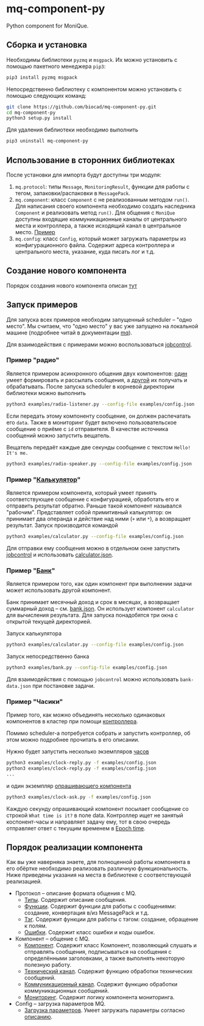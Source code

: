 # mq-component-py
Python component for MoniQue.

## Сборка и установка

Необходимы библиотеки `pyzmq` и `msgpack`. Их можно установить с помощью пакетного менеджера `pip3`:

```bash
pip3 install pyzmq msgpack
```

Непосредственно библиотеку с компонентом можно установить с помощью следующих команд:

```bash
git clone https://github.com/biocad/mq-component-py.git
cd mq-component-py
python3 setup.py install
```

Для удаления библиотеки необходимо выполнить
```bash
pip3 uninstall mq-component-py
```

## Использование в сторонних библиотеках

После установки для импорта будут доступны три модуля:
1. `mq.protocol`: типы `Message`, `MonitoringResult`, функции для работы с тегом, запаковки/распаковки в `MessagePack`.
2. `mq.component`: класс `Component` с не реализованным методом `run()`. Для написания своего компонента необходимо создать наследника `Component` и реализовать метод `run()`. 
   Для общения с `MoniQue` доступны входящие коммуникационные каналы от центрального места и контроллера, а также исходящий канал в центральное место. [Пример](examples/radio-listener.py)
3. `mq.config`: класс `Config`, который может загружать параметры из конфигурационного файла. Содержит адреса контроллера и центрального места, указание, куда писать лог и т.д.

## Создание нового компонента

Порядок создания нового компонента описан [тут](doc/Develop.md)

## Запуск примеров

Для запуска всех примеров необходим запущенный scheduler – "одно место". Мы считаем, что "одно место" у вас уже запущено на локальной машине (подробнее читай в документации [mq](https://github.com/biocad/mq)).

Для взаимодействия с примерами можно воспользоваться [jobcontrol](https://github.com/biocad/mq-jobcontrol).

### Пример "радио"

Является примером асинхронного общения двух компонентов: [один](examples/radio-speaker.py) умеет формировать и рассылать сообщения, а [другой](examples/radio-listener.py) их получать и обрабатывать.
После запуска scheduler в корневой директории библиотеки можно выполнить

```bash
python3 examples/radio-listener.py --config-file examples/config.json
```

Если передать этому компоненту сообщение, он должен распечатать его `data`. Также в мониторинг будет включено пользовательское сообщение о приёме с `id` отправителя.
В качестве источника сообщений можно запустить вещатель.

Вещатель передаёт каждые две секунды сообщение с текстом `Hello! It's me.`

```bash
python3 examples/radio-speaker.py --config-file examples/config.json
```

### Пример "[Калькулятор](examples/calculator.py)"

Является примером компонента, который умеет принять соответствующее сообщение с конфигурацией, обработать его и отправить результат обратно.
Раньше такой компонент назывался "рабочим".
Представляет собой примитивный калькулятор: он принимает два операнда и действие над ними (`+` или `*`), а возвращает результат. Запуск производится командой 

```bash
python3 examples/calculator.py --config-file examples/config.json
```

Для отправки ему сообщения можно в отдельном окне запустить [jobcontrol](https://github.com/biocad/mq-jobcontrol) и использовать [calculator.json](examples/calculator.json).

### Пример "[Банк](examples/bank.py)"

Является примером того, как один компонент при выполнении задачи может использовать другой компонент.

Банк принимает месячный доход и срок в месяцах, а возвращает суммарный доход – см. [bank.json](examples/bank.json). Он использует компонент `calculator` для вычисления результата.
Для запуска понадобятся три окна с открытой текущей директорией.

Запуск калькулятора
```bash
python3 examples/calculator.py --config-file examples/config.json
```

Запуск непосредственно банка
```bash
python3 examples/bank.py --config-file examples/config.json
```

Для взаимодействия с помощью `jobcontrol` можно использовать `bank-data.json` при постановке задачи.

### Пример "Часики"

Пример того, как можно объединять несколько одинаковых компонентов в кластер при помощи [контроллера](https://github.com/biocad/mq-controller). 

Помимо scheduler-а потребуется собрать и запустить контроллер, об этом можно подробнее прочитать в его описании.

Нужно будет запустить несколько экземпляров [часов](examples/clock-reply.py)
```bash
python3 examples/clock-reply.py -f examples/config.json
python3 examples/clock-reply.py -f examples/config.json
...
```

и один экземпляр [опрашивающего компонента](examples/clock-ask.py)
```bash
python3 examples/clock-ask.py -f examples/config.json
```

Каждую секунду опрашивающий компонент посылает сообщение со строкой `What time is it?` в поле data. Контроллер ищет не занятый коспонент-часы и направляет задачу ему, тот в свою очередь отправляет ответ с текущим временем в [Epoch time](https://en.wikipedia.org/wiki/Unix_time).

## Порядок реализации компонента

Как вы уже наверняка знаете, для полноценной работы компонента в его обёртке необходимо реализовать различную функциональность.
Ниже приведены указания на места в библиотеке с соответствующей реализацией.

  * Протокол – описание формата общения с MQ.
    * [Типы](mq/protocol/types.py). Содержит описание сообщения. 
    * [Функции](mq/protocol/functions.py). Содержит функции для работы с сообщениями: создание, конвертация в/из MessagePack и т.д. 
    * [Тэг](mq/protocol/tag.py). Содержит функции для работы с тэгом: создание, обращение к полям.
    * [Ошибки](mq/protocol/error.py). Содержит класс ошибки и коды ошибок.
  * Компонент – общение с MQ.
    * [Компонент](mq/component/component.py). Содержит класс Компонент, позволяющий слушать и отправлять сообщения, подписываться на сообщения с определёнными заголовками, а также выполнять некоторую полезную работу.
    * [Технический канал](mq/component/technical.py). Содержит функцию обработки технических сообщений.
    * [Коммуникационный канал](mq/component/communication.py). Содержит функцию обработки коммуникационных сообщений.
    * [Мониторинг](mq/component/monitoring.py). Содержит логику компонента мониторинга. 
  * Config – загрузка параметров MQ.
    * [Загрузка параметров](mq/config.py). Умеет загружать параметры согласно [описанию](https://github.com/biocad/mq/blob/master/doc/ConfigJson.md).
